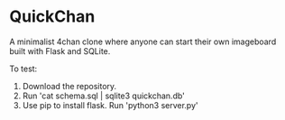 # QuickChan
A minimalist 4chan clone where anyone can start their own imageboard built with Flask and SQLite.

To test: 
1. Download the repository.
2. Run 'cat schema.sql | sqlite3 quickchan.db'
3. Use pip to install flask. Run 'python3 server.py'
